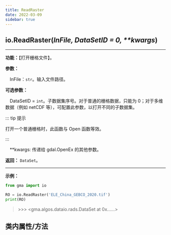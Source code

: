 ```yaml
---
title: ReadRaster
date: 2022-03-09
sidebar: true
---
```


## io.**ReadRaster**(*InFile, DataSetID = 0, \*\*kwargs*)

---

**功能：**【打开栅格文件】。

**参数：**

&emsp;InFile：`str`。输入文件路径。

**可选参数：**

&emsp;DataSetID = `int`。子数据集序号。对于普通的栅格数据，只能为 0；对于多维数据（例如 netCDF 等），可配置此参数，以打开不同的子数据集。

::: tip 提示

打开一个普通栅格时，此函数与 Open 函数等效。

:::

&emsp;\*\*kwargs: 传递给 gdal.OpenEx 的其他参数。

**返回：** `DataSet`。

---

**示例：**
```python
from gma import io

RO = io.ReadRaster('ELE_China_GEBCO_2020.tif')
print(RO)
```
> \>>> <gma.algos.dataio.rads.DataSet at 0x......>

## 类内属性/方法






